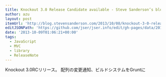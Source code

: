 ```yaml
---
title: Knockout 3.0 Release Candidate available - Steve Sanderson’s blog - As seen on YouTube™
author: azu
layout: post
itemUrl: 'http://blog.stevensanderson.com/2013/10/08/knockout-3-0-release-candidate-available/'
editJSONPath: 'https://github.com/jser/jser.info/edit/gh-pages/data/2013/10/index.json'
date: '2013-10-09T01:06:21+00:00'
tags:
  - JavaScript
  - MVC
  - library
  - ReleaseNote
---
```

Knockout 3.0RCリリース。
配列の変更通知、ビルドシステムをGruntに
